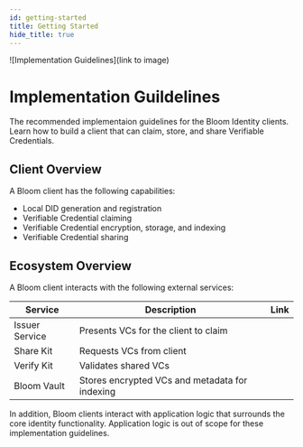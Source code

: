 ```yaml
---
id: getting-started
title: Getting Started
hide_title: true
---
```


![Implementation Guidelines](link to image)

# Implementation Guildelines

The recommended implementaion guidelines for the Bloom Identity clients. Learn how to build a client that can claim, store, and share Verifiable Credentials.

## Client Overview

A Bloom client has the following capabilities:

* Local DID generation and registration
* Verifiable Credential claiming
* Verifiable Credential encryption, storage, and indexing
* Verifiable Credential sharing


## Ecosystem Overview

A Bloom client interacts with the following external services:

| Service        | Description                                    | Link |
| -------------- | ---------------------------------------------- | ---- |
| Issuer Service | Presents VCs for the client to claim           |      |
| Share Kit      | Requests VCs from client                       |      |
| Verify Kit     | Validates shared VCs                           |      |
| Bloom Vault    | Stores encrypted VCs and metadata for indexing |      |

In addition, Bloom clients interact with application logic that surrounds the core identity functionality. Application logic is out of scope for these implementation guidelines.

